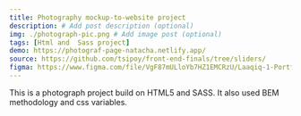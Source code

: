 ```yaml
---
title: Photography mockup-to-website project
description: # Add post description (optional)
img: ./photograph-pic.png # Add image post (optional)
tags: [Html and  Sass project]
demo: https://photograf-page-natacha.netlify.app/
source: https://github.com/tsipoy/front-end-finals/tree/sliders/
figma: https://www.figma.com/file/VgF87mULloYb7HZ1EMCRzU/Laaqiq-1-Portfolio-detail-Responsive?node-id=0%3A1
---
```


This is a photograph project build on HTML5 and SASS. It also used BEM methodology and css variables.
